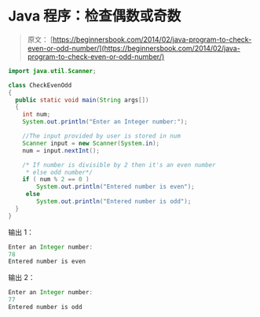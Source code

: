 # Java 程序：检查偶数或奇数

> 原文： [https://beginnersbook.com/2014/02/java-program-to-check-even-or-odd-number/](https://beginnersbook.com/2014/02/java-program-to-check-even-or-odd-number/)

```java
import java.util.Scanner;

class CheckEvenOdd
{
  public static void main(String args[])
  {
    int num;
    System.out.println("Enter an Integer number:");

    //The input provided by user is stored in num
    Scanner input = new Scanner(System.in);
    num = input.nextInt();

    /* If number is divisible by 2 then it's an even number
     * else odd number*/
    if ( num % 2 == 0 )
        System.out.println("Entered number is even");
     else
        System.out.println("Entered number is odd");
  }
}
```

输出 1：

```java
Enter an Integer number:
78
Entered number is even
```

输出 2：

```java
Enter an Integer number:
77
Entered number is odd
```